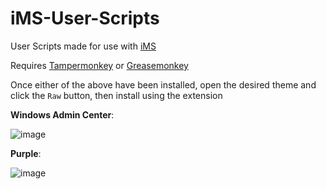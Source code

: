 # iMS-User-Scripts
User Scripts made for use with [iMS](https://imssystems.tech)

Requires [Tampermonkey](https://www.tampermonkey.net) or [Greasemonkey](https://www.greasespot.net)

Once either of the above have been installed, open the desired theme and click the `Raw` button, then install using the extension



**Windows Admin Center**:

![image](https://user-images.githubusercontent.com/46079004/170972361-481e049e-1e4f-460b-a9af-424064c66323.png)

**Purple**: 

![image](https://user-images.githubusercontent.com/46079004/170973407-1e9a390a-c0f0-4443-9a3b-a60ea496b2a6.png)

